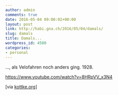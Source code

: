 ```yaml
---
author: admin
comments: true
date: 2016-05-04 09:00:02+00:00
layout: post
link: http://habi.gna.ch/2016/05/04/damals/
slug: damals
title: Damals...
wordpress_id: 4500
categories:
- personal
---
```


..., als Velofahren noch anders ging. 1928.

https://www.youtube.com/watch?v=8HRpVV_x3N4

[via [kottke.org](http://kottke.org/16/04/penny-farthings-bicycle-race-from-1928)]
